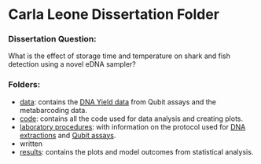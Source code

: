 
# Carla Leone Dissertation Folder
### Dissertation Question:

What is the effect of storage time and temperature on shark and fish detection using a novel eDNA sampler?

### Folders:
- [data](https://github.com/carlaleone/exeter-stats/tree/main/dissertation/data): contains the [DNA Yield data](https://github.com/carlaleone/exeter-stats/blob/main/dissertation/data/qubit_data.xls) from Qubit assays and the metabarcoding data.
- [code](https://github.com/carlaleone/exeter-stats/tree/main/dissertation/code): contains all the code used for data analysis and creating plots.
- [laboratory procedures](https://github.com/carlaleone/exeter-stats/tree/main/dissertation/laboratory%20procedures): with information on the protocol used for [DNA extractions](https://github.com/carlaleone/exeter-stats/blob/main/dissertation/laboratory%20procedures/Gauze_filter_DNAextraction_2025_LeoneEdits.pdf) and [Qubit assays](https://github.com/carlaleone/exeter-stats/blob/main/dissertation/laboratory%20procedures/QubitProtocol_Kressler2025.pdf). 
- written
- [results](https://github.com/carlaleone/exeter-stats/tree/main/dissertation/results): contains the plots and model outcomes from statistical analysis.
